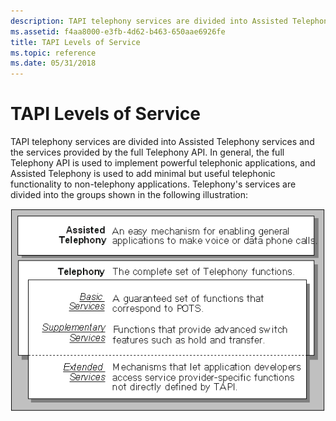```yaml
---
description: TAPI telephony services are divided into Assisted Telephony services and the services provided by the full Telephony API.
ms.assetid: f4aa8000-e3fb-4d62-b463-650aae6926fe
title: TAPI Levels of Service
ms.topic: reference
ms.date: 05/31/2018
---
```


# TAPI Levels of Service

TAPI telephony services are divided into Assisted Telephony services and the services provided by the full Telephony API. In general, the full Telephony API is used to implement powerful telephonic applications, and Assisted Telephony is used to add minimal but useful telephonic functionality to non-telephony applications. Telephony's services are divided into the groups shown in the following illustration:

![tapi telephony services](images/ch0201.png)

 

 



